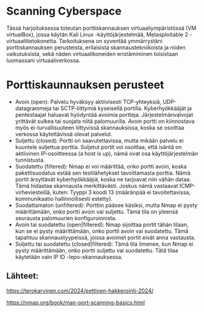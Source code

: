 # Scanning Cyberspace



Tässä harjoituksessa toteutan porttiskannauksen virtuaaliympäristössä (VM virtualBox), jossa käytän Kali Linux -käyttöjärjestelmää, Metasploitable 2 -virtuaalitietokonetta. Tarkoituksena on syventää ymmärrystäni porttiskannauksen perusteista, erilaisista skannaustekniikoista ja niiden vaikutuksista, sekä näden virtuaalikoneiden eristämiminen toisistaan luomassani virtuaaliverkossa.



# Porttiskaunnauksen perusteet

- Avoin (open):
 Palvelu hyväksyy aktiivisesti TCP-yhteyksiä, UDP-datagrammeja tai SCTP-liittymiä kyseisellä portilla. Kyberhyökkääjät ja pentestaajat haluavat hyödyntää avoimia portteja. Järjestelmänvalvojat yrittävät sulkea tai suojata niitä palomuurilla. Avoin portti on kiinnostava myös ei-turvallisuuteen liittyvissä skannauksissa, koska se osoittaa verkossa käytettävissä olevat palvelut.
- Suljettu (closed):
 Portti on saavutettavissa, mutta mikään palvelu ei kuuntele suljettua porttia. Suljetut portit voi osoittaa, että isäntä on aktiivinen IP-osoitteessa (a host is up), nämä ovat osa käyttöjärjestelmän tunnistusta.
- Suodatettu (filtered): 
Nmap ei voi määrittää, onko portti avoin, koska pakettisuodatus estää sen testilähetykset tavoittamasta porttia.  Nämä portit ärsyttävät kyberhyökkääjiä, koska ne tarjoavat niin vähän dataa. Tämä hidastaa skannausta merkittävästi. Joskus nämä vastaavat ICMP-virheviesteillä, kuten: Tyyppi 3 koodi 13 (määränpää ei tavoitettavissa, kommunikaatio hallinnollisesti estetty).
- Suodattamaton (unfiltered):
 Porttiin pääsee käsiksi, mutta Nmap ei pysty määrittämään, onko portti avoin vai suljettu. Tämä tila on yleensä seurausta palomuurien konfiguroinnista.
- Avoin tai suodatettu (open|filtered): 
Nmap sijoittaa portit tähän tilaan, kun se ei pysty määrittämään, onko portti avoin vai suodatettu. Tämä tapahtuu skannaustyypeissä, joissa avoimet portit eivät anna      vastausta.
- Suljettu tai suodatettu (closed|filtered): 
Tämä tila ilmenee, kun Nmap ei pysty määrittämään, onko portti suljettu vai suodatettu. Tätä tilaa käytetään vain IP ID -lepo-skannauksessa.





















## Lähteet:

https://terokarvinen.com/2024/eettinen-hakkerointi-2024/

https://nmap.org/book/man-port-scanning-basics.html

